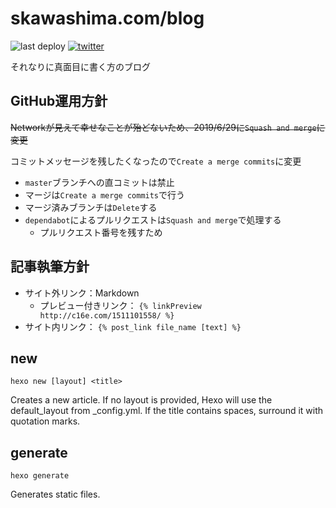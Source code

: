 # skawashima.com/blog

![last deploy](https://img.shields.io/github/last-commit/sKawashima/blog/master.svg?label=last%20deploy&style=flat-square)
[![twitter](https://img.shields.io/twitter/follow/_sKawashima.svg?style=social)](https://twitter.com/_sKawashima)

それなりに真面目に書く方のブログ

## GitHub運用方針

~~Networkが見えて幸せなことが殆どないため、2019/6/29に`Squash and merge`に変更~~

コミットメッセージを残したくなったので`Create a merge commits`に変更

* `master`ブランチへの直コミットは禁止
* マージは`Create a merge commits`で行う
* マージ済みブランチは`Delete`する
* `dependabot`によるプルリクエストは`Squash and merge`で処理する
  * プルリクエスト番号を残すため

## 記事執筆方針

* サイト外リンク：Markdown
  * プレビュー付きリンク： `{% linkPreview http://c16e.com/1511101558/ %}`
* サイト内リンク： `{% post_link file_name [text] %}`

## new

```shell
hexo new [layout] <title>
```

Creates a new article. If no layout is provided, Hexo will use the default_layout from _config.yml. If the title contains spaces, surround it with quotation marks.

## generate

```shell
hexo generate
```

Generates static files.
